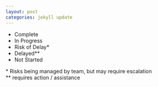 ```yaml
---
layout: post
categories: jekyll update
---
```

<body>

<ul class="legend">
    <li><span class="status complete"></span> Complete</li>
    <li><span class="status in-progress"></span> In Progress </li>
    <li><span class="status low-risk"></span> Risk of Delay*</li>
    <li><span class="status high-risk"></span> Delayed** </li>
    <li><span class="status not-started"></span> Not Started</li>
</ul>

<p class="note">* Risks being managed by team, but may require escalation<br>
** requires action / assistance</p>
<table id="t01"> </table>
<script>fillTable("#t01", "/executiveDashboard.csv"); </script>
</body>


